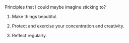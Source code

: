Principles that I could maybe imagine sticking to?

1. Make things beautiful.

2. Protect and exercise your concentration and creativity.

3. Reflect regularly.
